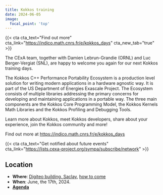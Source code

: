 ```yaml
---
title: Kokkos training
date: 2024-06-05
image:
  focal_point: 'top'
---
```


{{< cta cta_text="Find out more" cta_link="https://indico.math.cnrs.fr/e/kokkos_days" cta_new_tab="true" >}}

The CExA team, together with Damien Lebrun-Grandie (ORNL) and Luc Berger-Vergiat (SNL), are happy to welcome you again for our next Kokkos training days.

The Kokkos C++ Performance Portability Ecosystem is a production level solution for writing modern applications in a hardware agnostic way. It is part of the US Department of Energies Exascale Project. The Ecosystem consists of multiple libraries addressing the primary concerns for developing and maintaining applications in a portable way. The three main components are the Kokkos Core Programming Model, the Kokkos Kernels Math Libraries and the Kokkos Profiling and Debugging Tools.

Learn more about Kokkos, meet Kokkos developers, share about your experience, join the Kokkos community and more!

Find out more at https://indico.math.cnrs.fr/e/kokkos_days

{{< cta cta_text="Get notified about future events" cta_link="https://lists.cexa-project.org/sympa/subscribe/network" >}}

## Location

- **Where**: [Digiteo building, Saclay](https://maps.app.goo.gl/AYV41zVqD6qFynjr6), [how to come](https://mdls.fr/how-to-come/)
- **When**: June, the 17th, 2024.
- [**Agenda**](https://indico.math.cnrs.fr/event/12037/timetable/#all)
